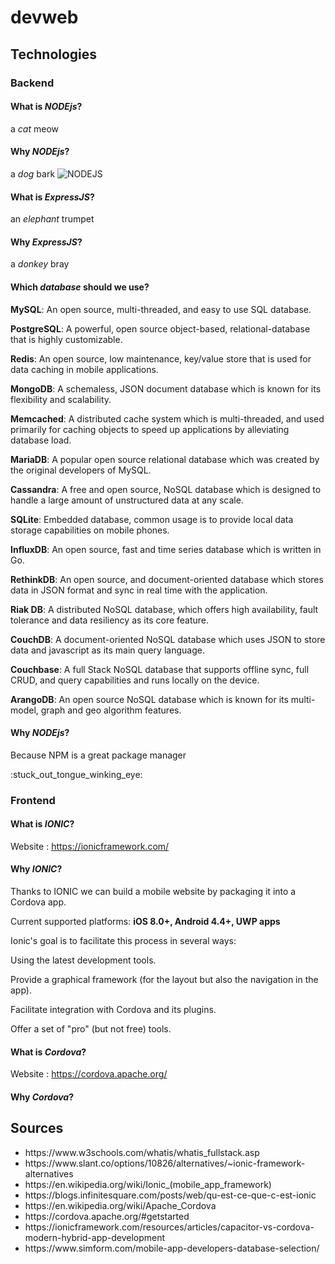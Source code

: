 <h1>devweb</h1>

<h2>Technologies</h2>

<h3>Backend</h3>

<h4>What is <em>NODEjs</em>?</h4>

a *cat* meow

<h4>Why <em>NODEjs</em>?</h4> 

a *dog* bark
![NODEJS](https://img.devrant.com/devrant/rant/r_2083076_7utnR.jpg)



<h4>What is <em>ExpressJS</em>?</h4>

an *elephant* trumpet

<h4>Why <em>ExpressJS</em>?</h4> 

a *donkey* bray

<h4>Which <em>database</em> should we use?</h4>

<p>
<strong>MySQL</strong>: An open source, multi-threaded, and easy to use SQL database.

<strong>PostgreSQL</strong>: A powerful, open source object-based, relational-database that is highly customizable.

<strong>Redis</strong>: An open source, low maintenance, key/value store that is used for data caching in mobile applications.

<strong>MongoDB</strong>: A schemaless, JSON document database which is known for its flexibility and scalability.

<strong>Memcached</strong>: A distributed cache system which is multi-threaded, and used primarily for caching objects to speed up applications by alleviating database load.

<strong>MariaDB</strong>: A popular open source relational database which was created by the original developers of MySQL.

<strong>Cassandra</strong>: A free and open source, NoSQL database which is designed to handle a large amount of unstructured data at any scale.

<strong>SQLite</strong>: Embedded database, common usage is to provide local data storage capabilities on mobile phones.

<strong>InfluxDB</strong>: An open source, fast and time series database which is written in Go.

<strong>RethinkDB</strong>: An open source, and document-oriented database which stores data in JSON format and sync in real time with the application.

<strong>Riak DB</strong>: A distributed NoSQL database, which offers high availability, fault tolerance and data resiliency as its core feature.

<strong>CouchDB</strong>: A document-oriented NoSQL database which uses JSON to store data and javascript as its main query language.

<strong>Couchbase</strong>: A full Stack NoSQL database that supports offline sync, full CRUD, and query capabilities and runs locally on the device.

<strong>ArangoDB</strong>: An open source NoSQL database which is known for its multi-model, graph and geo algorithm features.

</p>


<h4>Why <em>NODEjs</em>?</h4> 


 <p>Because NPM is a great package manager</p>:stuck_out_tongue_winking_eye:
 
 
<h3>Frontend</h3>

<h4>What is <em>IONIC</em>?</h4>

Website : https://ionicframework.com/

<h4>Why <em>IONIC</em>?</h4>

<p>
Thanks to IONIC we can build a mobile website by packaging it into a Cordova app.  

Current supported platforms: <strong>iOS 8.0+, Android 4.4+, UWP apps</strong>

Ionic's goal is to facilitate this process in several ways:

Using the latest development tools.

Provide a graphical framework (for the layout but also the navigation in the app).

Facilitate integration with Cordova and its plugins.

Offer a set of "pro" (but not free) tools.
</p>

<h4>What is <em>Cordova</em>?</h4>

Website : https://cordova.apache.org/

<h4>Why <em>Cordova</em>?</h4>



<h2>Sources</h2>

<ul>

<li>https://www.w3schools.com/whatis/whatis_fullstack.asp</li>

<li>https://www.slant.co/options/10826/alternatives/~ionic-framework-alternatives</li>

<li>https://en.wikipedia.org/wiki/Ionic_(mobile_app_framework)</li>

<li>https://blogs.infinitesquare.com/posts/web/qu-est-ce-que-c-est-ionic</li>

<li>https://en.wikipedia.org/wiki/Apache_Cordova</li>

<li>https://cordova.apache.org/#getstarted</li>

<li>https://ionicframework.com/resources/articles/capacitor-vs-cordova-modern-hybrid-app-development</li>

<li>https://www.simform.com/mobile-app-developers-database-selection/</li>

</ul>







